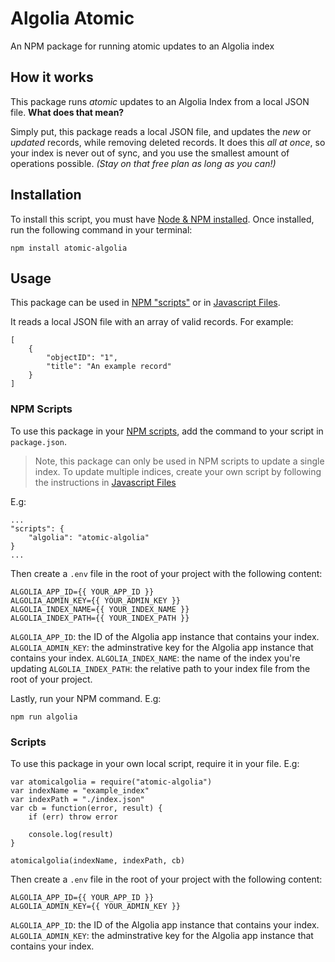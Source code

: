 # Algolia Atomic
An NPM package for running atomic updates to an Algolia index

## How it works
This package runs *atomic* updates to an Algolia Index from a local JSON file. **What does that mean?**

Simply put, this package reads a local JSON file, and updates the *new* or *updated* records, while removing deleted records. It does this *all at once*, so your index is never out of sync, and you use the smallest amount of operations possible. *(Stay on that free plan as long as you can!)*

## Installation
To install this script, you must have [Node & NPM installed](https://nodejs.org/en/download/). Once installed, run the following command in your terminal:

```
npm install atomic-algolia
```

## Usage
This package can be used in [NPM "scripts"](#npm-scripts) or in [Javascript Files](#javascript-files).

It reads a local JSON file with an array of valid records. For example:

```
[
    {
        "objectID": "1",
        "title": "An example record"
    }
]
```

### NPM Scripts
To use this package in your [NPM scripts](https://docs.npmjs.com/misc/scripts), add the command to your script in `package.json`. 

> Note, this package can only be used in NPM scripts to update a single index. To update multiple indices, create your own script by following the instructions in [Javascript Files](#javascript-files)


E.g:

```
...
"scripts": {
    "algolia": "atomic-algolia"
}
...
```

Then create a `.env` file in the root of your project with the following content:

```
ALGOLIA_APP_ID={{ YOUR_APP_ID }}
ALGOLIA_ADMIN_KEY={{ YOUR_ADMIN_KEY }}
ALGOLIA_INDEX_NAME={{ YOUR_INDEX_NAME }}
ALGOLIA_INDEX_PATH={{ YOUR_INDEX_PATH }}
```

`ALGOLIA_APP_ID`: the ID of the Algolia app instance that contains your index.
`ALGOLIA_ADMIN_KEY`: the adminstrative key for the Algolia app instance that contains your index.
`ALGOLIA_INDEX_NAME`: the name of the index you're updating
`ALGOLIA_INDEX_PATH`: the relative path to your index file from the root of your project.

Lastly, run your NPM command. E.g:

```
npm run algolia
```

### Scripts
To use this package in your own local script, require it in your file. E.g:

```
var atomicalgolia = require("atomic-algolia")
var indexName = "example_index"
var indexPath = "./index.json"
var cb = function(error, result) {
    if (err) throw error

    console.log(result)
}

atomicalgolia(indexName, indexPath, cb)
```

Then create a `.env` file in the root of your project with the following content:

```
ALGOLIA_APP_ID={{ YOUR_APP_ID }}
ALGOLIA_ADMIN_KEY={{ YOUR_ADMIN_KEY }}
```

`ALGOLIA_APP_ID`: the ID of the Algolia app instance that contains your index.
`ALGOLIA_ADMIN_KEY`: the adminstrative key for the Algolia app instance that contains your index.